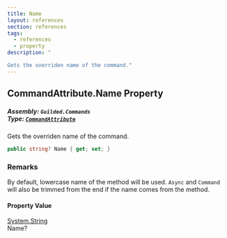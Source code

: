 ```yaml
---
title: Name
layout: references
section: references
tags:
  - references
  - property
description: "

Gets the overriden name of the command."
---
```


## CommandAttribute.Name Property
##### **Assembly:** `Guilded.Commands`<br/>**Type:** [`CommandAttribute`](CommandAttribute 'Guilded.Commands.CommandAttribute')

Gets the overriden name of the command.

```csharp
public string? Name { get; set; }
```

### Remarks
  
By default, lowercase name of the method will be used. `Async` and `Command` will also be trimmed from the end if the name comes from the method.

#### Property Value
[System.String](https://docs.microsoft.com/en-us/dotnet/api/System.String 'System.String')  
Name?